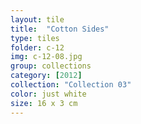 ```yaml
---
layout: tile
title:  "Cotton Sides"
type: tiles
folder: c-12
img: c-12-08.jpg
group: collections
category: [2012]
collection: "Collection 03"
color: just white
size: 16 x 3 cm
---
```



